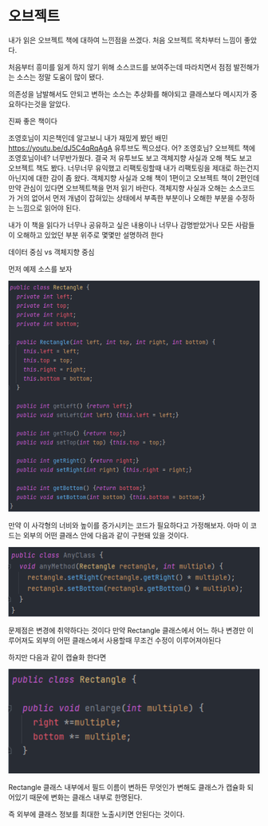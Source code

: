 # 오브젝트

내가 읽은 오브젝트 책에 대하여 느낀점을 쓰겠다.
처음 오브젝트 목차부터 느낌이 좋았다.

처음부터 흥미를 잃게 하지 않기 위해 소스코드를 보여주는데
따라치면서 점점 발전해가는 소스는 정말 도움이 많이 됐다.

의존성을 남발해서도 안되고 변하는 소스는 추상화를 해야되고
클래스보다 메시지가 중요하다는것을 알았다.

진짜 좋은 책이다

조영호님이 지은책인데
알고보니 내가 재밌게 봤던 배민  https://youtu.be/dJ5C4qRqAgA 유투브도 찍으셨다.
어? 조영호님? 오브젝트 책에 조영호님이네? 너무반가웠다.
결국 저 유투브도 보고 객체지향 사실과 오해 책도 보고 오브젝트 책도 봤다.
너무너무 유익했고 리팩토링할때 내가 리팩토링을 제대로 하는건지 아닌지에 대한 감이 좀 왔다.
객체지향 사실과 오해 책이 1편이고 오브젝트 책이 2편인데
만약 관심이 있다면 오브젝트책을 먼저 읽기 바란다.
객체지향 사실과 오해는 소스코드가 거의 없어서 먼저 개념이 잡혀있는 상태에서
부족한 부분이나 오해한 부분을 수정하는 느낌으로 읽어야 된다.


내가 이 책을 읽다가 너무나 공유하고 싶은 내용이나
너무나 감명받았거나 모든 사람들이 오해하고 있었던 부분 위주로
몇몇만 설명하려 한다

데이터 중심 vs 객체지향 중심

먼저 예제 소스를 보자

<p align="center">
  <img src="/images/object/data_oriented_01.PNG" alt="book" width="800"/>
</p> 

만약 이 사각형의 너비와 높이를 증가시키는 코드가 필요하다고 가정해보자.  아마 이 코드는 외부의 어떤 클래스 안에 다음과 같이 구현돼 있을 것이다.


<p align="center">
  <img src="/images/object/data_oriented_02.PNG" alt="book" width="800"/>
</p> 

문제점은 변경에 취약하다는 것이다 만약 Rectangle 클래스에서 어느 하나 변경만 이루어져도 외부의 어떤 클래스에서 사용할때 무조건 수정이 이루어져야된다

하지만 다음과 같이 캡슐화 한다면

<p align="center">
  <img src="/images/object/object_oriented_01.PNG" alt="book" width="800"/>
</p> 

Rectangle 클래스 내부에서 필드 이름이 변하든 무엇인가 변해도
클래스가 캡슐화 되어있기 때문에 변화는 클래스 내부로 한명된다.

즉 외부에 클래스 정보를 최대한 노출시키면 안된다는 것이다.





